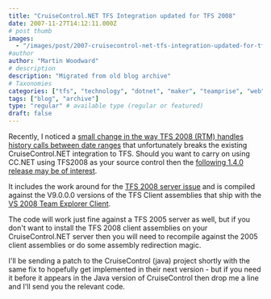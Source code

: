 ```yaml
---
title: "CruiseControl.NET TFS Integration updated for TFS 2008"
date: 2007-11-27T14:12:11.000Z
# post thumb
images:
  - "/images/post/2007-cruisecontrol-net-tfs-integration-updated-for-tfs-2008.jpg"
#author
author: "Martin Woodward"
# description
description: "Migrated from old blog archive"
# Taxonomies
categories: ["tfs", "technology", "dotnet", "maker", "teamprise", "web", "programming", "personal"]
tags: ["blog", "archive"]
type: "regular" # available type (regular or featured)
draft: false
---
```

Recently, I noticed a [small change in the way TFS 2008 (RTM) handles history calls between date ranges](http://connect.microsoft.com/VisualStudio/feedback/ViewFeedback.aspx?FeedbackID=312511) that unfortunately breaks the existing CruiseControl.NET integration to TFS.  Should you want to carry on using CC.NET using TFS2008 as your source control then the [following 1.4.0 release may be of interest](http://www.codeplex.com/TFSCCNetPlugin/Release/ProjectReleases.aspx?ReleaseId=1816).   

It includes the work around for the [TFS 2008 server issue](http://connect.microsoft.com/VisualStudio/feedback/ViewFeedback.aspx?FeedbackID=312511) and is compiled against the V9.0.0.0 versions of the TFS Client assemblies that ship with the [VS 2008 Team Explorer Client](http://www.microsoft.com/downloads/details.aspx?familyid=0ed12659-3d41-4420-bbb0-a46e51bfca86&displaylang=en).   

The code will work just fine against a TFS 2005 server as well, but if you don't want to install the TFS 2008 client assemblies on your CruiseControl.NET server then you will need to recompile against the 2005 client assemblies or do some assembly redirection magic. 

I'll be sending a patch to the CruiseControl (java) project shortly with the same fix to hopefully get implemented in their next version - but if you need it before it appears in the Java version of CruiseControl then drop me a line and I'll send you the relevant code.